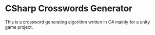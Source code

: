 # CSharp Crosswords Generator
This is a crossword generating algorithm written in C# mainly for a unity game project.
